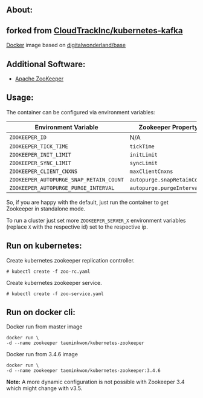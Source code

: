 ## About:

## forked from [CloudTrackInc/kubernetes-kafka](https://github.com/CloudTrackInc/kubernetes-kafka)

[Docker](http://www.docker.com/) image based on [digitalwonderland/base](https://registry.hub.docker.com/u/digitalwonderland/base/)

## Additional Software:

* [Apache ZooKeeper](http://zookeeper.apache.org/)

## Usage:

The container can be configured via environment variables:

| Environment Variable | Zookeeper Property | Default |
| -------------------- | ------------------ | --------|
| ```ZOOKEEPER_ID``` | N/A | ```1``` |
| ```ZOOKEEPER_TICK_TIME``` | ```tickTime``` | ```2000``` |
| ```ZOOKEEPER_INIT_LIMIT``` | ```initLimit``` | ```10``` |
| ```ZOOKEEPER_SYNC_LIMIT``` | ```syncLimit``` | ```5``` |
| ```ZOOKEEPER_CLIENT_CNXNS``` | ```maxClientCnxns``` | ```60``` |
| ```ZOOKEEPER_AUTOPURGE_SNAP_RETAIN_COUNT``` | ```autopurge.snapRetainCount``` | ```3``` |
| ```ZOOKEEPER_AUTOPURGE_PURGE_INTERVAL``` | ```autopurge.purgeInterval``` | ```0``` |

So, if you are happy with the default, just run the container to get Zookeeper in standalone mode.

To run a cluster just set more ```ZOOKEEPER_SERVER_X``` environment variables (replace ```X``` with the respective id) set to the respective ip.

## Run on kubernetes:

Create kubernetes zookeeper replication controller.

```
# kubectl create -f zoo-rc.yaml
```

Create kubernetes zookeeper service.

```
# kubectl create -f zoo-service.yaml
```

## Run on docker cli:

Docker run from master image

```
docker run \
-d --name zookeeper taeminkwon/kubernetes-zookeeper
```

Docker run from 3.4.6 image

```
docker run \
-d --name zookeeper taeminkwon/kubernetes-zookeeper:3.4.6
```

**Note:** A more dynamic configuration is not possible with Zookeeper 3.4 which might change with v3.5.
